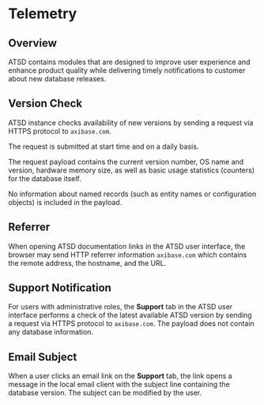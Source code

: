 # Telemetry

## Overview

ATSD contains modules that are designed to improve user experience and enhance product quality while delivering timely notifications to customer about new database releases.

## Version Check

ATSD instance checks availability of new versions by sending a request via HTTPS protocol to `axibase.com`.

The request is submitted at start time and on a daily basis.

The request payload contains the current version number, OS name and version, hardware memory size, as well as basic usage statistics (counters) for the database itself.

No information about named records (such as entity names or configuration objects) is included in the payload.

## Referrer

When opening ATSD documentation links in the ATSD user interface, the browser may send HTTP referrer information `axibase.com` which contains the remote address, the hostname, and the URL.

## Support Notification

For users with administrative roles, the **Support** tab in the ATSD user interface performs a check of the latest available ATSD version by sending a request via HTTPS protocol to `axibase.com`. The payload does not contain any database information.

## Email Subject

When a user clicks an email link on the **Support** tab, the link opens a message in the local email client with the subject line containing the database version. The subject can be modified by the user.